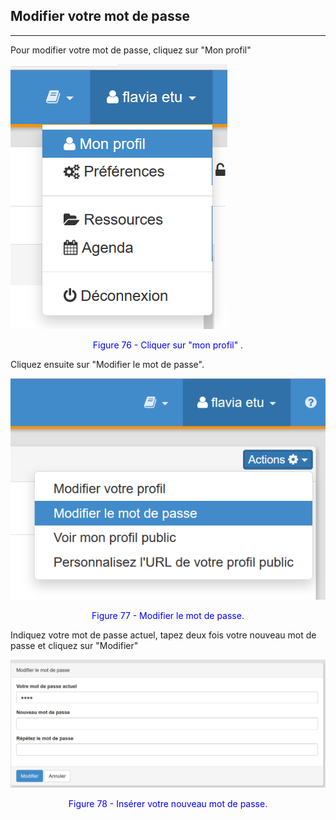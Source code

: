 ## Modifier votre mot de passe
---

Pour modifier votre mot de passe, cliquez sur "Mon profil"

![](images/fig76.png)

<p style="text-align: center; color: blue">Figure 76 - Cliquer sur "mon profil" .</p>

Cliquez ensuite sur "Modifier le mot de passe".

![](images/fig77.png)

<p style="text-align: center; color: blue">Figure 77 - Modifier le mot de passe.</p>

Indiquez votre mot de passe actuel, tapez deux fois votre nouveau mot de passe et cliquez sur "Modifier"

![](images/fig78.png)

<p style="text-align: center; color: blue">Figure 78 - Insérer votre nouveau mot de passe.</p>
